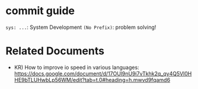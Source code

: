 # commit guide

`sys: ...`: System Development
`(No Prefix)`: problem solving!

# Related Documents


- KR) How to improve io speed in various languages: https://docs.google.com/document/d/17OUl9nU9i7vTkhk2q_qy4Q5Vl0HHE9bTLUHwbLp56WM/edit?tab=t.0#heading=h.mwvd9fqamd6

